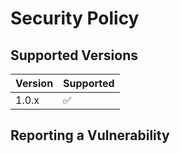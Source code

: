 # Security Policy

## Supported Versions

| Version | Supported          |
| ------- | ------------------ |
| 1.0.x  | :white_check_mark: |

## Reporting a Vulnerability

